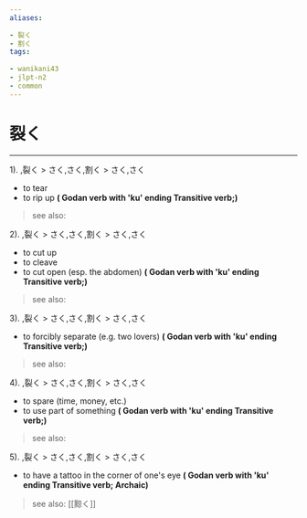 ```yaml
---
aliases:
    
- 裂く
- 割く
tags:
    
- wanikani43
- jlpt-n2
- common
---
```


# 裂く
---
1).
,裂く > さく,さく,割く > さく,さく

- to tear
- to rip up
**( Godan verb with 'ku' ending Transitive verb;)**
> see also: 
            
2).
,裂く > さく,さく,割く > さく,さく

- to cut up
- to cleave
- to cut open (esp. the abdomen)
**( Godan verb with 'ku' ending Transitive verb;)**
> see also: 
            
3).
,裂く > さく,さく,割く > さく,さく

- to forcibly separate (e.g. two lovers)
**( Godan verb with 'ku' ending Transitive verb;)**
> see also: 
            
4).
,裂く > さく,さく,割く > さく,さく

- to spare (time, money, etc.)
- to use part of something
**( Godan verb with 'ku' ending Transitive verb;)**
> see also: 
            
5).
,裂く > さく,さく,割く > さく,さく

- to have a tattoo in the corner of one's eye
**( Godan verb with 'ku' ending Transitive verb; Archaic)**
> see also:  [[黥く]]
            